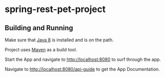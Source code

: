 # spring-rest-pet-project

## Building and Running

Make sure that [Java 8](http://www.oracle.com/technetwork/java/javase/downloads/jdk8-downloads-2133151.html) is installed and is on the path.

Project uses [Maven](http://maven.apache.org/) as a build tool.

Start the App and navigate to [http://localhost:8080](http://localhost:8080) to surf through the app.

Navigate to [http://localhost:8080/api-guide](http://localhost:8080/api-guide.html) to get the App Documentation.

